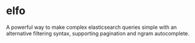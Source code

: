 # elfo
A powerful way to make complex elasticsearch queries simple with an alternative filtering syntax, supporting pagination and ngram autocomplete.
